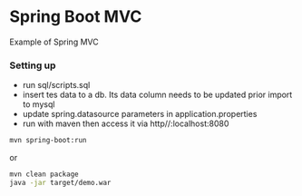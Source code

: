 # Spring Boot MVC

Example of Spring MVC

### Setting up
- run sql/scripts.sql
- insert tes data to a db. Its data column needs to be updated prior import to mysql
- update spring.datasource parameters in application.properties
- run with maven then access it via http//:localhost:8080
```bash
mvn spring-boot:run
```
or

```bash
mvn clean package
java -jar target/demo.war
```